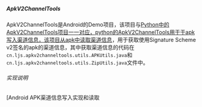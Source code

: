##### **ApkV2ChannelTools**

ApkV2ChannelTools是Android的Demo项目，该项目与[Python中的ApkV2ChannelTools项目一一对应，python的ApkV2ChannelTools用于于apk写入渠道信息，该项目从apk中读取渠道信息](https://github.com/ljsalm089/tools/tree/master/Python/ApkV2ChannelTools)，用于获取使用Signature Scheme v2签名的apk的渠道信息，其中获取渠道信息的代码在`cn.ljs.apkv2channeltools.utils.APKUtils.java`和`cn.ljs.apkv2channeltools.utils.ZipUtils.java`文件中。

###### 实现说明

[Android APK渠道信息写入实现和读取
